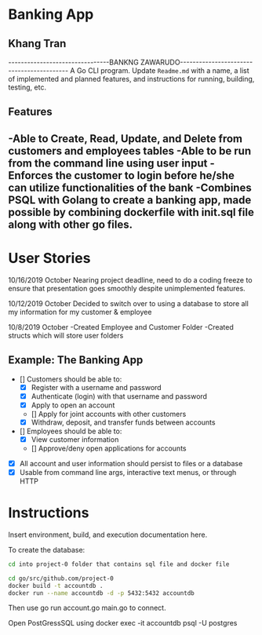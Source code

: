 # Banking App
## Khang Tran
--------------------------------BANKNG ZAWARUDO------------------------------------------
A Go CLI program. Update `Readme.md` with a name, a list of implemented and planned features, and instructions for running, building, testing, etc.

## Features
-Able to Create, Read, Update, and Delete from customers and employees tables
-Able to be run from the command line using user input
-Enforces the customer to login before he/she can utilize functionalities of the bank
-Combines PSQL with Golang to create a banking app, made possible by combining dockerfile with init.sql file along with other go files.
-
# User Stories
10/16/2019 October
Nearing project deadline, need to do a coding freeze to ensure that presentation goes smoothly despite unimplemented features.

10/12/2019 October
Decided to switch over to using a database to store all my information for my customer & employee

10/8/2019 October 
-Created Employee and Customer Folder
-Created structs which will store user folders

## Example: The Banking App
- [] Customers should be able to:
    - [x] Register with a username and password
    - [x] Authenticate (login) with that username and password
    - [x] Apply to open an account
    - [] Apply for joint accounts with other customers
    - [x] Withdraw, deposit, and transfer funds between accounts
- [] Employees should be able to:
    - [x] View customer information
    - [] Approve/deny open applications for accounts
- [x] All account and user information should persist to files or a database
- [x] Usable from command line args, interactive text menus, or through HTTP

# Instructions
Insert environment, build, and execution documentation here.

To create the database:

```bash
cd into project-0 folder that contains sql file and docker file

cd go/src/github.com/project-0
docker build -t accountdb .
docker run --name accountdb -d -p 5432:5432 accountdb
```

Then use go run account.go main.go to connect.

Open PostGressSQL using 
docker exec -it accountdb psql -U postgres